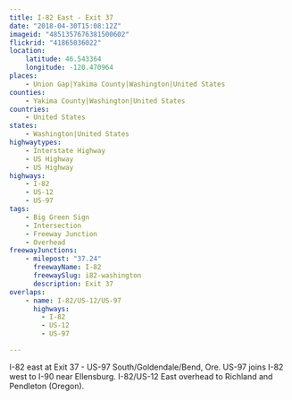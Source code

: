 ```yaml
---
title: I-82 East - Exit 37
date: "2018-04-30T15:08:12Z"
imageid: "4851357676381500602"
flickrid: "41865036022"
location:
    latitude: 46.543364
    longitude: -120.470964
places:
    - Union Gap|Yakima County|Washington|United States
counties:
    - Yakima County|Washington|United States
countries:
    - United States
states:
    - Washington|United States
highwaytypes:
    - Interstate Highway
    - US Highway
    - US Highway
highways:
    - I-82
    - US-12
    - US-97
tags:
    - Big Green Sign
    - Intersection
    - Freeway Junction
    - Overhead
freewayJunctions:
    - milepost: "37.24"
      freewayName: I-82
      freewaySlug: i82-washington
      description: Exit 37
overlaps:
    - name: I-82/US-12/US-97
      highways:
        - I-82
        - US-12
        - US-97

---
```

I-82 east at Exit 37 - US-97 South/Goldendale/Bend, Ore.  US-97 joins I-82 west to I-90 near Ellensburg.  I-82/US-12 East overhead to Richland and Pendleton (Oregon).